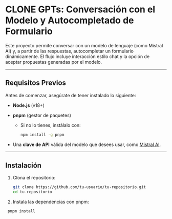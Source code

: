 # CLONE GPTs: Conversación con el Modelo y Autocompletado de Formulario

Este proyecto permite conversar con un modelo de lenguaje (como Mistral AI) y, a partir de las respuestas, autocompletar un formulario dinámicamente. El flujo incluye interacción estilo chat y la opción de aceptar propuestas generadas por el modelo.

---

## **Requisitos Previos**

Antes de comenzar, asegúrate de tener instalado lo siguiente:

- **Node.js** (v18+)
- **pnpm** (gestor de paquetes)
  - Si no lo tienes, instálalo con:
    ```bash
    npm install -g pnpm
    ```

- Una **clave de API** válida del modelo que desees usar, como [Mistral AI](https://mistral.ai).

---

## **Instalación**

1. Clona el repositorio:

   ```bash
   git clone https://github.com/tu-usuario/tu-repositorio.git
   cd tu-repositorio

2. Instala las dependencias con pnpm:

  ```bash
   pnpm install


